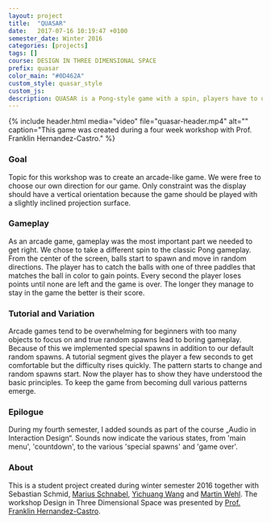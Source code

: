 ```yaml
---
layout: project
title:  "QUASAR"
date:   2017-07-16 10:19:47 +0100
semester_date: Winter 2016
categories: [projects]
tags: []
course: DESIGN IN THREE DIMENSIONAL SPACE
prefix: quasar
color_main: "#0D462A"
custom_style: quasar_style
custom_js:
description: QUASAR is a Pong-style game with a spin, players have to use three paddles to catch as many balls as possible until the time runs out. It was created during a four week workshop with Prof. Franklin Hernandez-Castro.
---
```


{% include header.html 
    media="video"
    file="quasar-header.mp4" 
    alt="" 
    caption="This game was created during a four week workshop with Prof. Franklin Hernandez-Castro." %}

### Goal
Topic for this workshop was to create an arcade-like game. We were free to choose our own direction for our game. Only constraint was the display should have a vertical orientation because the game should be played with a slightly inclined projection surface.

### Gameplay
As an arcade game, gameplay was the most important part we needed to get right. We chose to take a different spin to the classic Pong gameplay. From the center of the screen, balls start to spawn and move in random directions. The player has to catch the balls with one of three paddles that matches the ball in color to gain points. Every second the player loses points until none are left and the game is over. The longer they manage to stay in the game the better is their score.

### Tutorial and Variation
Arcade games tend to be overwhelming for beginners with too many objects to focus on and true random spawns lead to boring gameplay. Because of this we implemented special spawns in addition to our default random spawns. A tutorial segment gives the player a few seconds to get comfortable but the difficulty rises quickly. The pattern starts to change and random spawns start. Now the player has to show they have understood the basic principles. To keep the game from becoming dull various patterns emerge.

### Epilogue
During my fourth semester, I added sounds as part of the course „Audio in Interaction Design“. Sounds now indicate the various states, from 'main menu', 'countdown', to the various 'special spawns' and 'game over'.

### About
This is a student project created during winter semester 2016 together with Sebastian Schmid, [Marius Schnabel](http://www.marius-schnabel.de), [Yichuang Wang](https://www.yihuangwang.com) and [Martin Wehl](http://www.martinwehl.de). The workshop Design in Three Dimensional Space was presented by [Prof. Franklin Hernandez-Castro](http://www.skizata.com).
